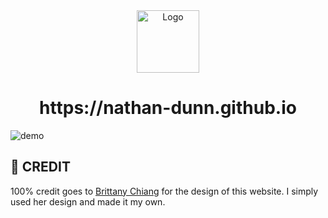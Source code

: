 <div align="center">
  <img alt="Logo" src="https://raw.githubusercontent.com/nathan-dunn/personal-website-v2/main/src/images/logo.png" width="100" />
</div>
<h1 align="center">
  https://nathan-dunn.github.io
</h1>

![demo](https://raw.githubusercontent.com/nathan-dunn/personal-website-v2/main/src/images/demo.png)

## 🚨 CREDIT

100% credit goes to [Brittany Chiang](https://github.com/bchiang7) for the design of this website. I simply used her design and made it my own.
